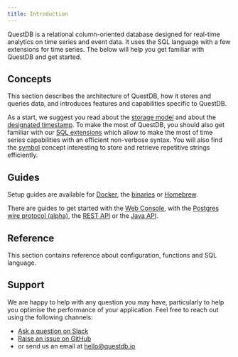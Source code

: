 ```yaml
---
title: Introduction
---
```


QuestDB is a relational column-oriented database designed for real-time
analytics on time series and event data. It uses the SQL language with a few
extensions for time series. The below will help you get familiar with QuestDB
and get started.

## Concepts

This section describes the architecture of QuestDB, how it stores and queries
data, and introduces features and capabilities specific to QuestDB.

As a start, we suggest you read about the
[storage model](concept/storage-model.md) and about the
[designated timestamp](concept/designated-timestamp.md). To make the most of
QuestDB, you should also get familiar with our
[SQL extensions](concept/sql-extensions.md) which allow to make the most of time
series capabilities with an efficient non-verbose syntax. You will also find the
[symbol](concept/symbol.md) concept interesting to store and retrieve repetitive
strings efficiently.

## Guides

Setup guides are available for [Docker](guide/docker.md), the
[binaries](guide/binaries.md) or [Homebrew](guide/homebrew.md).

There are guides to get started with the [Web Console](guide/web-console.md),
with the [Postgres wire protocol (alpha)](guide/postgres-wire.md), the
[REST API](guide/rest.md) or the [Java API](api/java.md).

## Reference

This section contains reference about configuration, functions and SQL language.

## Support

We are happy to help with any question you may have, particularly to help you
optimise the performance of your application. Feel free to reach out using the
following channels:

- [Ask a question on Slack]({@slackUrl@})
- [Raise an issue on GitHub]({@githubUrl@}/issues)
- or send us an email at [hello@questdb.io](mailto:hello@questdb.io)
